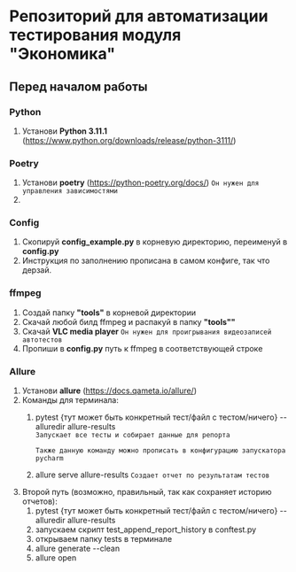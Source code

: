 # Репозиторий для автоматизации тестирования модуля "Экономика"

## Перед началом работы
### Python
1. Установи **Python 3.11.1** (https://www.python.org/downloads/release/python-3111/)


### Poetry
1. Установи **poetry** (https://python-poetry.org/docs/) `Он нужен для управления зависимостями`
2. 

### Config
1. Скопируй **config_example.py** в корневую директорию, переименуй в **config.py**
2. Инструкция по заполнению прописана в самом конфиге, так что дерзай.

### ffmpeg
1. Создай папку **"tools"** в корневой директории
2. Скачай любой билд ffmpeg и распакуй в папку **"tools""**
3. Скачай **VLC media player**                           `Он нужен для проигрывания видеозаписей автотестов`
4. Пропиши в **config.py** путь к ffmpeg в соответствующей строке

### Allure
1. Установи **allure** (https://docs.qameta.io/allure/)
2. Команды для терминала:
   1. pytest {тут может быть конкретный тест/файл с тестом/ничего} --alluredir allure-results              
   `Запускает все тесты и собирает данные для репорта`
   
      `Также данную команду можно прописать в конфигурацию запускатора pycharm`
   2. allure serve allure-results                    `Создает отчет по результатам тестов`
3. Второй путь (возможно, правильный, так как сохраняет историю отчетов):
      1. pytest {тут может быть конкретный тест/файл с тестом/ничего} --alluredir allure-results
      2. запускаем скрипт test_append_report_history в conftest.py
      3. открываем папку tests в терминале
      4. allure generate --clean
      5. allure open